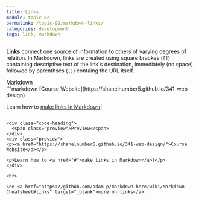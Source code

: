 ```yaml
---
title: Links
module: topic-02
permalink: /topic-02/markdown-links/
categories: development
tags: link, markdown
---
```


<div class="divider-heading"></div>

**Links** connect one source of information to others of varying degrees of relation. In Markdown, links are created using square brackes (`[]`) containing descriptive text of the link's destination, immediately (no space) followed by parenthses (`()`) containg the URL itself.

<div class="code-heading">
  <span class="md">Markdown</span>
</div>
```markdown
[Course Website](https://shanelnumber5.github.io/341-web-design)

Learn how to [make links in Markdown](../topic-02/markdown-links)!
```

<div class="code-heading">
  <span class="preview">Preview</span>
</div>
<div class="preview">
<p><a href="https://shanelnumber5.github.io/341-web-design/">Course Website</a></p>

<p>Learn how to <a href="#">make links in Markdown</a>!</p>
</div>

<br>

See <a href="https://github.com/adam-p/markdown-here/wiki/Markdown-Cheatsheet#links" target="_blank">more on links</a>.
